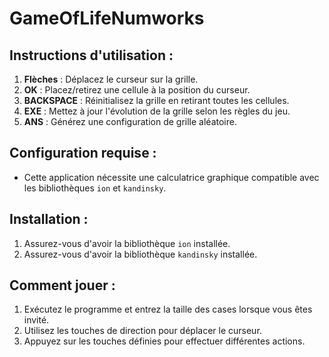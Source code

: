 # GameOfLifeNumworks

## Instructions d'utilisation :
1. **Flèches** : Déplacez le curseur sur la grille.
2. **OK** : Placez/retirez une cellule à la position du curseur.
3. **BACKSPACE** : Réinitialisez la grille en retirant toutes les cellules.
4. **EXE** : Mettez à jour l'évolution de la grille selon les règles du jeu.
5. **ANS** : Générez une configuration de grille aléatoire.

## Configuration requise :
- Cette application nécessite une calculatrice graphique compatible avec les bibliothèques `ion` et `kandinsky`.

## Installation :
1. Assurez-vous d'avoir la bibliothèque `ion` installée.
2. Assurez-vous d'avoir la bibliothèque `kandinsky` installée.

## Comment jouer :
1. Exécutez le programme et entrez la taille des cases lorsque vous êtes invité.
2. Utilisez les touches de direction pour déplacer le curseur.
3. Appuyez sur les touches définies pour effectuer différentes actions.
